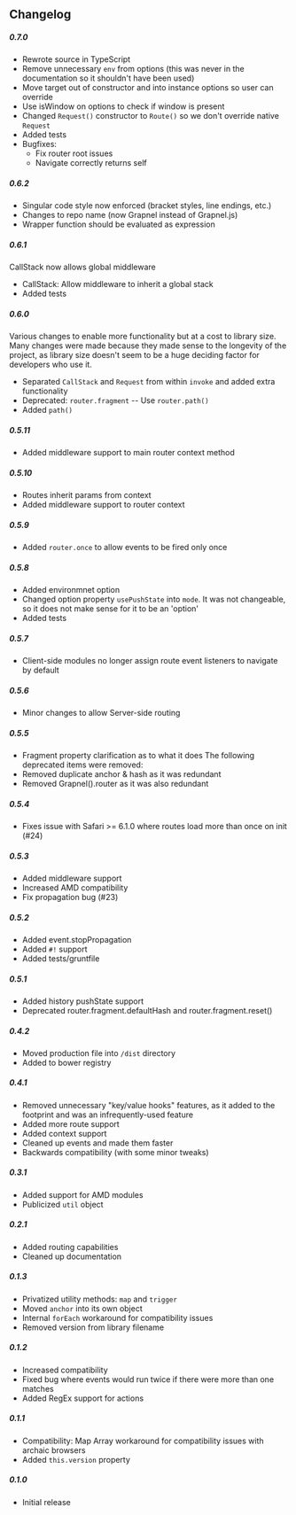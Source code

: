 ## Changelog

##### 0.7.0
* Rewrote source in TypeScript
* Remove unnecessary `env` from options (this was never in the documentation so it shouldn't have been used)
* Move target out of constructor and into instance options so user can override
* Use isWindow on options to check if window is present
* Changed `Request()` constructor to `Route()` so we don't override native `Request`
* Added tests
* Bugfixes:
  * Fix router root issues
  * Navigate correctly returns self

##### 0.6.2
* Singular code style now enforced (bracket styles, line endings, etc.)
* Changes to repo name (now Grapnel instead of Grapnel.js)
* Wrapper function should be evaluated as expression

##### 0.6.1
CallStack now allows global middleware

* CallStack: Allow middleware to inherit a global stack
* Added tests

##### 0.6.0
Various changes to enable more functionality but at a cost to library size. Many changes were made because they made sense to the longevity of the project, as library size doesn't seem to be a huge deciding factor for developers who use it.

* Separated `CallStack` and `Request` from within `invoke` and added extra functionality
* Deprecated: `router.fragment` -- Use `router.path()`
* Added `path()`

##### 0.5.11
* Added middleware support to main router context method

##### 0.5.10
* Routes inherit params from context
* Added middleware support to router context

##### 0.5.9
* Added `router.once` to allow events to be fired only once

##### 0.5.8
* Added environmnet option
* Changed option property `usePushState` into `mode`. It was not changeable, so it does not make sense for it to be an 'option'
* Added tests

##### 0.5.7
* Client-side modules no longer assign route event listeners to navigate by default

##### 0.5.6
* Minor changes to allow Server-side routing

##### 0.5.5
* Fragment property clarification as to what it does
The following deprecated items were removed:
* Removed duplicate anchor & hash as it was redundant
* Removed Grapnel().router as it was also redundant

##### 0.5.4
* Fixes issue with Safari >= 6.1.0 where routes load more than once on init (#24)

##### 0.5.3
* Added middleware support
* Increased AMD compatibility
* Fix propagation bug (#23)

##### 0.5.2
* Added event.stopPropagation
* Added `#!` support
* Added tests/gruntfile

##### 0.5.1
* Added history pushState support
* Deprecated router.fragment.defaultHash and router.fragment.reset()

##### 0.4.2
* Moved production file into `/dist` directory
* Added to bower registry

##### 0.4.1
* Removed unnecessary "key/value hooks" features, as it added to the footprint and was an infrequently-used feature
* Added more route support
* Added context support
* Cleaned up events and made them faster
* Backwards compatibility (with some minor tweaks)

##### 0.3.1
* Added support for AMD modules
* Publicized `util` object

##### 0.2.1
* Added routing capabilities
* Cleaned up documentation

##### 0.1.3
* Privatized utility methods: `map` and `trigger`
* Moved `anchor` into its own object
* Internal `forEach` workaround for compatibility issues
* Removed version from library filename

##### 0.1.2
* Increased compatibility
* Fixed bug where events would run twice if there were more than one matches
* Added RegEx support for actions

##### 0.1.1
* Compatibility: Map Array workaround for compatibility issues with archaic browsers
* Added `this.version` property

##### 0.1.0
* Initial release
